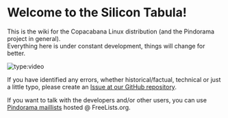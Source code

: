 # Welcome to the Silicon Tabula! 

This is the wiki for the Copacabana Linux distribution (and the Pindorama
project in general).  
Everything here is under constant development, things will change for
better.  

![type:video](https://inv.riverside.rocks/embed/8kAI9bI2f4E)

If you have identified any errors, whether historical/factual, technical
or just a little typo, please create an [Issue at our GitHub repository](https://github.com/Projeto-Pindorama/Silicon-Tabula/issues).  

If you want to talk with the developers and/or other users, you can use
[Pindorama maillists](https://www.freelists.org/list/pindorama) hosted
@ FreeLists.org.
